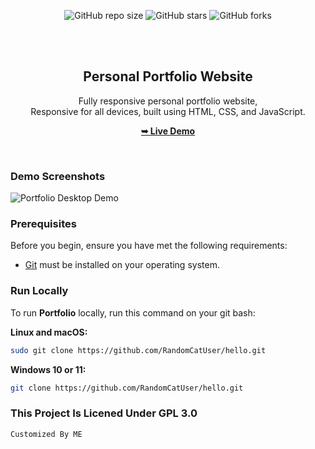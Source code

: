 <div align="center">

  ![GitHub repo size](https://img.shields.io/github/repo-size/RandomCatUser/hello)
  ![GitHub stars](https://img.shields.io/github/stars/RandomCatUser/hello?style=social)
  ![GitHub forks](https://img.shields.io/github/forks/RandomCatUser/hello?style=social)

  <br />
  <br />

  <h2 align="center">Personal Portfolio Website</h2>

  Fully responsive personal portfolio website, <br />Responsive for all devices, built using HTML, CSS, and JavaScript.

  <a href="https://randomcatuser.github.io/hello"><strong>➥ Live Demo</strong></a>

</div>

<br />

### Demo Screenshots

![Portfolio Desktop Demo](./readme-images/image "Desktop Demo")

### Prerequisites

Before you begin, ensure you have met the following requirements:

* [Git](https://git-scm.com/downloads "Download Git") must be installed on your operating system.

### Run Locally

To run **Portfolio** locally, run this command on your git bash:

**Linux and macOS:**

```bash
sudo git clone https://github.com/RandomCatUser/hello.git
```
**Windows 10 or 11:**
```bash
git clone https://github.com/RandomCatUser/hello.git
```
### This Project Is Licened Under GPL 3.0
```bash
Customized By ME
```
